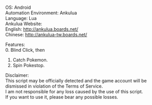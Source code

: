 OS: Android<br />
Automation Environment: Ankulua<br />
Language: Lua<br />
Ankulua Website:<br />
	English: http://ankulua.boards.net/<br />
	Chinese: http://ankulua-tw.boards.net/<br />

Features:<br />
0. Blind Click, then<br />
1. Catch Pokemon.<br />
2. Spin Pokestop.<br />

Disclaimer:<br />
This script may be officially detected and the game account will be dismissed in violation of the Terms of Service.<br />
I am not responsible for any loss caused by the use of this script.<br />
If you want to use it, please bear any possible losses.<br />
